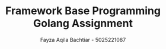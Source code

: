 <div align=center>

# Framework Base Programming <br> Golang Assignment
Fayza Aqila Bachtiar - 5025221087

</div>
